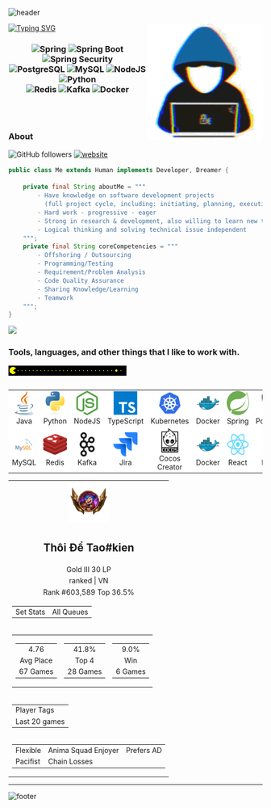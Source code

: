 <!-- Header -->
![header](https://capsule-render.vercel.app/api?type=waving&&color=gradient&height=100&section=header&fontSize=90)
<!-- Title -->
[![Typing SVG](https://readme-typing-svg.demolab.com?font=Alkatra&weight=500&size=35&duration=3500&pause=3&color=6994CDEE&center=false&vCenter=false&multiline=true&repeat=true&width=1000&height=100&lines=Hello,+I'm+Phan+Trung+Kiên)](https://git.io/typing-svg)
<img align='right' src="./img/hacker.gif" width="230">
<br/>
<h3 align="center">
<img alt="Spring" src="https://img.shields.io/badge/Spring-6DB33F.svg?style=for-the-badge&amp;logo=Spring&amp;logoColor=white"/>
<img alt="Spring Boot" src="https://img.shields.io/badge/Spring%20Boot-6DB33F.svg?style=for-the-badge&logo=Spring-Boot&logoColor=white"/>
<img alt="Spring Security" src="https://img.shields.io/badge/Spring%20Security-6DB33F.svg?style=for-the-badge&logo=Spring-Security&logoColor=white"/>
<br/>
<img alt="PostgreSQL" src="https://img.shields.io/badge/PostgreSQL-4169E1.svg?style=for-the-badge&logo=PostgreSQL&logoColor=white"/>
<img alt="MySQL" src="https://img.shields.io/badge/MySQL-4479A1.svg?style=for-the-badge&logo=MySQL&logoColor=white"/>
<img alt="NodeJS" src="https://img.shields.io/badge/Node.js-5FA04E.svg?style=for-the-badge&logo=nodedotjs&logoColor=white"/>
<img alt="Python" src="https://img.shields.io/badge/Python-3776AB.svg?style=for-the-badge&logo=Python&logoColor=white"/>
<br/>
<img alt="Redis" src="https://img.shields.io/badge/Redis-FF4438.svg?style=for-the-badge&logo=Redis&logoColor=white"/>
<img alt="Kafka" src="https://img.shields.io/badge/Apache%20Kafka-231F20.svg?style=for-the-badge&logo=Apache-Kafka&logoColor=white"/>
<img alt="Docker" src="https://img.shields.io/badge/Docker-2496ED.svg?style=for-the-badge&logo=Docker&logoColor=white"/>
</h3>
<br/><br/>




### About
![GitHub followers](https://img.shields.io/github/followers/kienpt-dev?label=Follow&style=social)
[![website](https://img.shields.io/badge/Website-46a2f1.svg?&style=flat-square&logo=Google-Chrome&logoColor=white&link=https://phantrungkien.info/)](https://phantrungkien.info/)

```java
public class Me extends Human implements Developer, Dreamer {

    private final String aboutMe = """
        - Have knowledge on software development projects 
          (full project cycle, including: initiating, planning, executing, monitoring, controlling, testing and closure phases) 
        - Hard work - progressive - eager 
        - Strong in research & development, also willing to learn new technologies
        - Logical thinking and solving technical issue independent
    """;
    private final String coreCompetencies = """
        - Offshoring / Outsourcing
        - Programming/Testing
        - Requirement/Problem Analysis
        - Code Quality Assurance
        - Sharing Knowledge/Learning
        - Teamwork
    """;
}

```

 <a href="#">
   <img src="https://github-readme-activity-graph.vercel.app/graph?username=kienpt-dev&theme=react-dark&bg_color=131842&hide_border=true&line=E68369&color=FFF7FC"/>
 </a>

<br/>


### Tools, languages, and other things that I like to work with.
<img align='left' src="./img/pacman.gif" height="20">
<br/><br/>
<table style="background: white">
  <tr>
    <td align="center" width="96">
      <a href="#macropower-tech">
        <img src="./img/java.svg" width="48" height="48" alt="Java" />
      </a>
      <br>Java
    </td>
    <td align="center" width="96">
      <a href="#macropower-tech">
        <img src="./img/python-original.svg" width="48" height="48" alt="Python" />
      </a>
      <br>Python
    </td>
    <td align="center" width="96">
      <a href="#macropower-tech">
        <img src="./img/nodejs.svg" width="48" height="48" alt="NodeJS" />
      </a>
      <br>NodeJS
    </td>
    <td align="center" width="96">
      <a href="#macropower-tech">
        <img src="./img/typescript-original.svg" width="48" height="48" alt="TypeScript" />
      </a>
      <br>TypeScript
    </td>
    <td align="center" width="96">
      <a href="#macropower-tech" >
        <img src="./img/kubernetes.svg" width="48" height="48" alt="Kubernetes" />
      </a>
      <br>Kubernetes
    </td>
    <td align="center" width="96"> 
      <a href="#macropower-tech" >
        <img src="./img/docker-original.svg" width="48" height="48" alt="Docker" />
      </a>
      <br>Docker
    </td>
    <td align="center"  width="96">
      <a href="#macropower-tech">
        <img src="./img/spring.svg" width="48" height="48" alt="Spring" />
      </a>
      <br>Spring
    </td>
    <td align="center" width="96">
      <a href="#macropower-tech" >
        <img src="./img/postgresql.svg" width="48" height="48" alt="Postgresql" />
      </a>
      <br>Postgresql
    </td>
  </tr>
   <tr>
    <td align="center" width="96">
      <a href="#macropower-tech">
        <img src="./img/mysql.svg" width="48" height="48" alt="MySQL" />
      </a>
      <br>MySQL
    </td>
    <td align="center" width="96">
      <a href="#macropower-tech">
        <img src="./img/redis.svg" width="48" height="48" alt="Redis" />
      </a>
      <br>Redis
    </td>
    <td align="center" width="96">
      <a href="#macropower-tech">
        <img src="./img/kafka.svg" width="48" height="48" alt="Kafka" />
      </a>
      <br>Kafka
    </td>
    <td align="center" width="96">
      <a href="#macropower-tech">
        <img src="./img/jira.svg" width="48" height="48" alt="Jira" />
      </a>
      <br>Jira
    </td>
    <td align="center" width="96">
      <a href="#macropower-tech" >
        <img src="./img/cocos.svg" width="48" height="48" alt="Cocos Creator" />
      </a>
      <br>Cocos Creator
    </td>
    <td align="center" width="96"> 
      <a href="#macropower-tech" >
        <img src="./img/docker-original.svg" width="48" height="48" alt="Docker" />
      </a>
      <br>Docker
    </td>
    <td align="center"  width="96">
      <a href="#macropower-tech">
        <img src="./img/react-original.svg" width="48" height="48" alt="React" />
      </a>
      <br>React
    </td>
    <td align="center" width="96">
      <a href="#macropower-tech" >
        <img src="./img/hasura.svg" width="48" height="48" alt="Hasura" />
      </a>
      <br>Hasura
    </td>
  </tr>
</table>

<table border="0" cellpadding="5" cellspacing="0" width="100">
    <tr>
      <td align="center">
        <img src="./img/tft.png" alt="Thôi Để Tao #kien" width="80" height="80">
      </td>
    </tr>
    <tr>
      <td align="center">
        <h2>Thôi Để Tao<span>#kien</span></h2>
      </td>
    </tr>
    <tr>
      <td align="center">Gold III 30 LP</td>
    </tr>
    <tr>
      <td align="center">ranked | VN</td>
    </tr>
    <tr>
      <td align="center">Rank #603,589 Top 36.5%</td>
    </tr>
    <tr>
      <td>
        <table width="100%" border="0" cellpadding="5" cellspacing="0">
          <tr>
            <td align="left">Set Stats</td>
            <td align="right">All Queues</td>
          </tr>
        </table>
      </td>
    </tr>
    <tr>
      <td>
        <table width="100%" border="0" cellpadding="5" cellspacing="0">
          <tr align="center">
            <td>
              <table border="0" cellpadding="2" cellspacing="0">
                <tr align="center">
                  <td>4.76</td>
                </tr>
                <tr align="center">
                  <td>Avg Place</td>
                </tr>
                <tr align="center">
                  <td>67 Games</td>
                </tr>
              </table>
            </td>
            <td>
              <table border="0" cellpadding="2" cellspacing="0">
                <tr align="center">
                  <td>41.8%</td>
                </tr>
                <tr align="center">
                  <td>Top 4</td>
                </tr>
                <tr align="center">
                  <td>28 Games</td>
                </tr>
              </table>
            </td>
            <td>
              <table border="0" cellpadding="2" cellspacing="0">
                <tr align="center">
                  <td>9.0%</td>
                </tr>
                <tr align="center">
                  <td>Win</td>
                </tr>
                <tr align="center">
                  <td>6 Games</td>
                </tr>
              </table>
            </td>
          </tr>
        </table>
      </td>
    </tr>
    <tr>
      <td>
        <table width="100%" border="0" cellpadding="2" cellspacing="0">
          <tr>
            <td>Player Tags</td>
          </tr>
          <tr>
            <td>Last 20 games</td>
          </tr>
        </table>
      </td>
    </tr>
    <tr>
      <td>
        <table border="0" cellpadding="3" cellspacing="3">
          <tr>
            <td>Flexible</td>
            <td>Anima Squad Enjoyer</td>
            <td>Prefers AD</td>
          </tr>
          <tr>
            <td>Pacifist</td>
            <td>Chain Losses</td>
            <td></td>
          </tr>
        </table>
      </td>
    </tr>
  </table>

<hr>

![footer](https://capsule-render.vercel.app/api?type=waving&&color=gradient&height=100&section=footer&fontSize=90)
